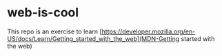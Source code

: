 # web-is-cool

This repo is an exercise to learn [https://developer.mozilla.org/en-US/docs/Learn/Getting_started_with_the_web](MDN-Getting started with the web)
